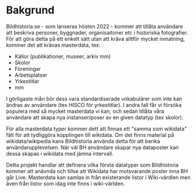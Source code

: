 # Bakgrund
Bildhistoria.se - som lanseras hösten 2022 - kommer att tillåta användare att beskriva personer, byggnader, organisaitoner etc i historiska fotografier. För att göra detta på ett enkelt sätt utan att kräva alltför mycket inmatning, kommer det att krävas masterdata, tex: 
* Källor (publikationer, museer, arkiv mm)
* Skolor
* Föreningar
* Arbetsplatser
* Yrkestitlar
* mm

I görligaste mån bör dess vara standardiserade vokabulärer som inte kan ändras av användare (tex HISCO för yrkestitlar). I andra fall får vi försöka populera med så mycket masterdata vi kan, och sedan tillåta våra användare att skapa nya instanser/poser av en given datatyp (tex skolor). 

För alla masterdata typer kommer dett att finnas ett "samma som wikidata" fält för att tydliggöra kopplingen till wikidata. Om det finns material på wikidata/wikipedia kans Bildhistoria använda detta för att berika användarupplevelsen. När väl BH användare skapar nya dataposter kan dessa skapas i wikidata med jämna intervall. 

Detta projekt handlar att definera vilka första datatyper som Bildhistoria kommer att anävnda och tillse att Wikidata har motsvarande poster inna BH går Live. Masterdata kan samlas in från existerande listor i Wiki-värdlen men även från listor som idag inte finns i wiki-världen.

